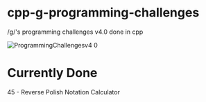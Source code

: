 # cpp-g-programming-challenges
/g/'s programming challenges v4.0 done in cpp

![ProgrammingChallengesv4 0](https://user-images.githubusercontent.com/94984473/162648371-42b3cd4d-3d64-4c5c-9523-930e86240695.png)

# Currently Done
45 - Reverse Polish Notation Calculator
